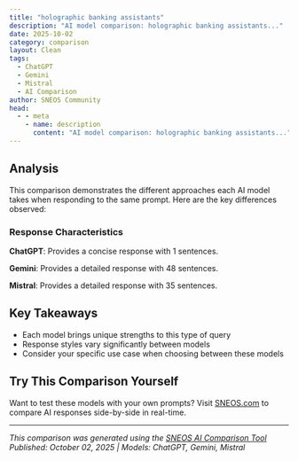 ```yaml
---
title: "holographic banking assistants"
description: "AI model comparison: holographic banking assistants..."
date: 2025-10-02
category: comparison
layout: Clean
tags:
  - ChatGPT
  - Gemini
  - Mistral
  - AI Comparison
author: SNEOS Community
head:
  - - meta
    - name: description
      content: "AI model comparison: holographic banking assistants..."
---
```


<ChatComparison
  title="holographic banking assistants"
  prompt="holographic banking assistants"
  :responses='{
    "ChatGPT": "Holographic banking assistants represent an innovative intersection of banking, artificial intelligence, and holographic technology. These virtual assistants can provide a more engaging and interactive experience for customers by offering services through lifelike holograms that can interact with users in real-time.\n\n### Key Features\n\n1. **Customer Interaction**: Holographic banking assistants can engage customers in a more personal way compared to traditional online interfaces. They can provide tailored responses, guide users through complex banking processes, and answer questions.\n\n2. **Visual Demonstrations**: They can demonstrate banking products and services visually, allowing customers to better understand their options, such as loan types, investment opportunities, or insurance products.\n\n3. **24/7 Availability**: Like traditional digital assistants, holographic assistants can operate around the clock, providing customers with constant support without the limitations of human staff.\n\n4. **Integration with Banking Systems**: These assistants can be integrated with existing banking systems to access customer account information securely, assist with transactions, or provide personalized financial advice.\n\n5. **Enhanced Security Features**: Advanced secure authentication methods such as facial recognition could be implemented to ensure that the interactions are secure and personalized.\n\n6. **Multilingual Support**: Holographic assistants can offer multilingual support, catering to a diverse customer base and broadening the reach of banking services.\n\n### Potential Use Cases\n\n- **In-Branch Experience**: In physical bank branches, holographic assistants can act as guides, helping customers navigate services, answer queries, or assist with complex transactions in real-time.\n  \n- **Remote Assistance**: Customers could interact with holographic assistants from the comfort of their homes, providing a seamless connection for banking services without needing to visit a branch.\n\n- **Educational Tools**: They can be used to educate customers about financial literacy, demonstrating concepts such as compound interest, savings plans, or retirement accounts.\n\n### Challenges\n\n- **Technology Implementation**: The infrastructure required to support holographic displays and interactions needs to be robust, with adequate bandwidth and processing power.\n\n- **User Acceptance**: The effectiveness of holographic assistants will depend on user comfort with the technology, which may vary among different demographics.\n\n- **Privacy Concerns**: Handling of personal financial data requires stringent security measures to protect customer information and prevent breaches.\n\n- **Cost**: Developing and maintaining holographic technology can be expensive, and banks must assess the return on investment.\n\n### Future Prospects\n\nAs technology continues to evolve, holographic banking assistants may become more common, enhancing customer experiences and streamlining banking processes. The banking industry is always looking for ways to innovate and improve customer engagement, and holographic technology represents a frontier that could redefine how customers interact with their financial institutions. \n\nOverall, while still a developing concept, the potential for holographic banking assistants in enhancing service delivery and customer satisfaction is significant.",
    "Gemini": "Holographic banking assistants are currently in the realm of futuristic technology, but the concept offers intriguing possibilities for enhancing customer service and banking operations. Here\u0027s a breakdown of their potential benefits, challenges, and current development:\n\n**Potential Benefits:**\n\n*   **Enhanced Customer Experience:**\n    *   **Personalized Interactions:** Holograms can be programmed to recognize customers and tailor their interactions accordingly.\n    *   **Visual Guidance:** Holographic assistants can provide clear, step-by-step instructions for banking tasks like using ATMs, opening accounts, or applying for loans.\n    *   **Emotional Connection:** A visually engaging hologram could create a more personable and empathetic interaction than a screen or a disembodied voice.\n    *   **Accessibility:** Holograms can be designed to be multilingual and can cater to different accessibility needs (e.g., visual aids, sign language).\n*   **Efficiency and Cost Savings:**\n    *   **Reduced Wait Times:** Holographic assistants could handle routine inquiries and transactions, freeing up human staff for more complex tasks.\n    *   **Extended Service Hours:** Holograms could provide support 24/7, even when the physical branch is closed.\n    *   **Reduced Operational Costs:** Fewer staff members may be required for certain tasks.\n*   **Branding and Innovation:**\n    *   **Modern Image:** Deploying holographic technology can position a bank as innovative and forward-thinking.\n    *   **Unique Selling Point:** Holographic assistants can differentiate a bank from its competitors.\n*   **Security:**\n    *   **Enhanced Security Features:** Holographic assistants can incorporate biometric authentication (e.g., facial recognition, voice recognition) for secure transactions.\n    *   **Fraud Prevention:** They can be programmed to detect and flag suspicious activity.\n\n**Challenges:**\n\n*   **Technological Limitations:**\n    *   **Holographic Projection Technology:** Creating high-quality, realistic holograms that can interact naturally with humans is still a complex technological challenge.\n    *   **AI Integration:** Seamlessly integrating AI (artificial intelligence) for natural language processing, contextual understanding, and personalized responses is crucial.\n    *   **Hardware Costs:** The hardware required for holographic projection, sensors, and processing power can be expensive.\n*   **Cost and Implementation:**\n    *   **High Initial Investment:** Implementing holographic assistants requires a significant upfront investment in technology, software development, and infrastructure.\n    *   **Maintenance and Upgrades:** Regular maintenance and software updates are necessary to keep the system running smoothly and securely.\n*   **Security and Privacy Concerns:**\n    *   **Data Security:** Safeguarding the personal and financial information processed by holographic assistants is paramount.\n    *   **Privacy Issues:** Ensuring that customer interactions are recorded and used responsibly, in accordance with privacy regulations, is crucial.\n*   **User Acceptance and Training:**\n    *   **Comfort Level:** Some customers may feel uncomfortable interacting with a holographic representation rather than a human.\n    *   **Training and Support:** Customers and staff may need training on how to use and interact with the holographic system effectively.\n*   **Ethical Considerations:**\n    *   **Transparency:** It\u0027s essential to be transparent with customers about the nature of the interaction (e.g., that they are interacting with a holographic AI, not a real person).\n    *   **Bias:** Ensuring that the AI used in the holographic assistant is free from bias is crucial to providing fair and equitable service to all customers.\n*   **Infrastructure:**\n    *   **Physical Space:** Implementing holographic assistants requires space for the projection system and interaction area.\n    *   **Network Connectivity:** Reliable and high-speed network connectivity is essential for seamless operation.\n\n**Current Developments:**\n\n*   **Prototyping and Testing:** Some banks and technology companies are experimenting with holographic assistants in pilot programs. These trials aim to assess user acceptance, identify technical challenges, and evaluate the potential benefits.\n*   **Advancements in Holographic Technology:** Significant progress is being made in holographic projection technology, AI, and sensor technology. This is leading to more realistic and interactive holographic experiences.\n*   **Virtual and Augmented Reality:** Some companies are exploring the use of virtual and augmented reality (VR/AR) as alternatives to holographic projections. VR/AR can provide immersive and interactive experiences without the need for complex holographic hardware.\n*   **Virtual Assistants:** The rise of virtual assistants like Siri, Alexa, and Google Assistant is paving the way for more sophisticated AI-powered banking assistants.\n\n**Examples of Use Cases:**\n\n*   **ATM Assistance:** Guiding customers through ATM transactions, providing instructions in multiple languages, and troubleshooting common issues.\n*   **Account Opening:** Assisting customers with opening new accounts, explaining the different options, and collecting the necessary information.\n*   **Loan Applications:** Helping customers understand the loan application process, gathering required documents, and answering questions about interest rates and repayment terms.\n*   **Financial Advice:** Providing basic financial advice, such as budgeting tips, saving strategies, and investment options.\n*   **Customer Service:** Answering frequently asked questions, resolving minor issues, and directing customers to the appropriate human staff member for more complex problems.\n*   **Marketing and Promotions:** Showcasing new products and services, running interactive promotions, and gathering customer feedback.\n\n**Conclusion:**\n\nHolographic banking assistants hold significant potential for transforming the customer experience and improving operational efficiency. However, significant technological, economic, and social challenges must be addressed before they become widespread. As holographic technology matures and AI capabilities advance, we can expect to see more banks exploring and deploying these innovative solutions in the future. In the meantime, the evolution of virtual assistants and the adoption of VR/AR technologies may offer a more immediate path to enhancing customer service and banking operations.\n",
    "Mistral": "Holographic banking assistants are a futuristic concept that leverages advanced technologies such as augmented reality (AR), virtual reality (VR), and artificial intelligence (AI) to create interactive, three-dimensional representations of banking personnel or virtual agents. These holographic assistants can provide a range of services, from basic customer support to complex financial advice, all within a highly immersive and engaging environment.\n\n### Key Features of Holographic Banking Assistants:\n\n1. **Interactive and Immersive Experience**:\n   - Holographic assistants can appear as lifelike, three-dimensional figures that customers can interact with in real-time. This creates a more engaging and personalized experience compared to traditional chatbots or voice assistants.\n\n2. **AI-Powered Intelligence**:\n   - These assistants are typically powered by AI, which allows them to understand and respond to customer queries accurately. They can handle a wide range of banking tasks, including account management, loan applications, investment advice, and more.\n\n3. **Multilingual Capabilities**:\n   - Holographic assistants can be programmed to understand and communicate in multiple languages, making them accessible to a diverse customer base.\n\n4. **24/7 Availability**:\n   - Unlike human bankers, holographic assistants can be available around the clock, providing customers with instant support whenever they need it.\n\n5. **Personalized Service**:\n   - By leveraging data analytics and machine learning, holographic assistants can offer personalized recommendations and advice tailored to individual customers\u0027 financial needs and preferences.\n\n6. **Enhanced Security**:\n   - These assistants can incorporate advanced security features, such as biometric authentication, to ensure that customer interactions are secure and confidential.\n\n### Potential Applications:\n\n1. **Branchless Banking**:\n   - Holographic assistants can be deployed in remote locations or areas where physical branches are not feasible, providing banking services to underserved communities.\n\n2. **Customer Education**:\n   - They can be used to educate customers about financial products, investment options, and best practices for financial management through interactive tutorials and simulations.\n\n3. **Event and Promotional Activities**:\n   - Banks can use holographic assistants at events, trade shows, and promotional activities to attract and engage potential customers.\n\n4. **In-Branch Assistance**:\n   - Within physical branches, holographic assistants can supplement human staff, reducing wait times and improving overall customer satisfaction.\n\n### Challenges and Considerations:\n\n1. **Technological Infrastructure**:\n   - Implementing holographic assistants requires significant investment in AR/VR technology, high-speed internet, and advanced AI systems.\n\n2. **Customer Acceptance**:\n   - While the concept is innovative, customer acceptance and comfort with interacting with holographic assistants may vary.\n\n3. **Regulatory Compliance**:\n   - Banks must ensure that holographic assistants comply with all relevant financial regulations and data protection laws.\n\n4. **Maintenance and Updates**:\n   - Continuous updates and maintenance are necessary to keep the technology current and to address any technical issues that may arise.\n\n### Future Outlook:\n\nAs technology continues to advance, holographic banking assistants could become a more common feature in the financial services industry. They offer a unique blend of personalization, convenience, and innovation that can enhance the customer experience and drive operational efficiency. However, successful implementation will depend on overcoming the aforementioned challenges and ensuring that the technology is seamlessly integrated into existing banking systems."
  }'
  published-date="13:08"
/>

## Analysis

This comparison demonstrates the different approaches each AI model takes when responding to the same prompt. Here are the key differences observed:

### Response Characteristics

**ChatGPT**: Provides a concise response with 1 sentences. 

**Gemini**: Provides a detailed response with 48 sentences. 

**Mistral**: Provides a detailed response with 35 sentences. 

## Key Takeaways

- Each model brings unique strengths to this type of query
- Response styles vary significantly between models
- Consider your specific use case when choosing between these models

## Try This Comparison Yourself

Want to test these models with your own prompts? Visit [SNEOS.com](https://sneos.com) to compare AI responses side-by-side in real-time.

---

*This comparison was generated using the [SNEOS AI Comparison Tool](https://sneos.com)*
*Published: October 02, 2025 | Models: ChatGPT, Gemini, Mistral*
